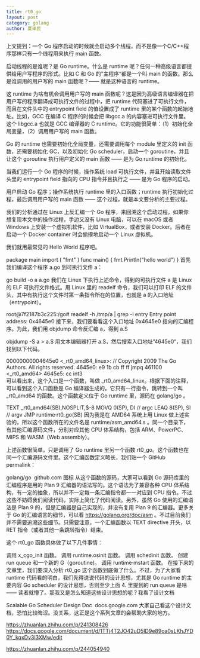 ```yaml
---
title: rt0_go
layout: post
category: golang
author: 夏泽民
---
```

上文提到：一个 Go 程序启动的时候就会启动多个线程，而不是像一个C/C++程序那样只有一个线程用来执行 main 函数。

启动线程的是谁呢？是 Go runtime。什么是 runtime 呢？任何一种高级语言都提供给用户写程序的形式。比如 C 和 Go 的”主程序“都是一个叫 main 的函数。那么是谁调用的用户写的 main 函数呢？—— 就是这种语言的 runtime。

这 runtime 为啥有机会调用用户写的 main 函数呢？这是因为高级语言编译器在把用户写的程序翻译成可执行文件的过程中，把 runtime 代码塞进了可执行文件，而且在文件头中的 entrypoint field 的值设置成了 runtime 里的某个函数的起始地址。比如，GCC 在编译 C 程序的时候会把 libgcc.a 的内容塞进可执行文件里。这个 libgcc.a 也就是 GCC 编译器的 C runtime。它的功能很简单：（1）初始化全局变量，（2）调用用户写的 main 函数。

Go 的 runtime 也需要初始化全局变量，还需要调用每个 module 里定义的 init 函数，还需要初始化 GC，以及初始化 Go scheduler，启动一个 goroutine，并且让这个 goroutine 执行用户定义的 main 函数 —— 是为 Go runtime 的初始化。

当我们运行一个 Go 程序的时候，操作系统 load 可执行文件，并且开始读取文件头里的 entrypoint field 指向的 CPU 指令并且执行之 —— 是为 Go 程序的启动。

用户启动 Go 程序；操作系统执行 runtime 里的入口函数；runtime 执行初始化过程，最后调用用户写的 main 函数 —— 这个过程，就是本文要分析的主要过程。

我们的分析通过在 Linux 上反汇编一个 Go 程序，来回溯这个启动过程。如果你想复现本文中的操作过程，手边又没有 Linux 电脑，可以在 macOS 或者 Windows 上安装一个虚拟机软件，比如 VirtualBox，或者安装 Docker。后者在启动一个 Docker container 时会偷摸地启动一个 Linux 虚拟机。

我们就用最常见的 Hello World 程序吧。

package main
import (
	"fmt"
)
func main() {
	fmt.Println("hello world")
}
首先我们编译这个程序 a.go 到可执行文件 a：

go build -o a a.go
我们在 Linux 下执行上述命令，得到的可执行文件 a 是 Linux 的 ELF 可执行文件格式。用 Linux 里的 readelf 命令，我们可以打印 ELF 的文件头，其中有执行这个文件时第一条指令所在的位置，也就是 a 的入口地址（entrypoint）。

root@7f2187b3c225:/go# readelf -h /tmp/a | grep -i entry
  Entry point address:               0x4645e0
接下来，我们要看看这个入口地址 0x4645e0 指向的汇编程序。为此，我们用 objdump 命令反汇编 a，得到 a.S

objdump -S a > a.S
用文本编辑器打开 a.S，然后搜索入口地址”4645e0“，我们找到以下代码。

00000000004645e0 <_rt0_amd64_linux>:
// Copyright 2009 The Go Authors. All rights reserved.
  4645e0:	e9 1b cb ff ff       	jmpq   461100 <_rt0_amd64>
  4645e5:	cc                   	int3   
可以看出来，这个入口是一个函数，叫做 _rt0_amd64_linux。根据下面的注释，可以看到这个入口函数是 Go 编译器生成的。它只有一行指令，跳转到一个叫 _rt0_amd64 的函数。这个函数定义位于 Go runtime 里，源码在 golang/go 。

TEXT _rt0_amd64(SB),NOSPLIT,$-8
	MOVQ	0(SP), DI	// argc
	LEAQ	8(SP), SI	// argv
	JMP	runtime·rt0_go(SB)
因为我是在 AMD64 系统上用 Linux 做上述实验的，所以这个函数所在的文件名是 runtime/asm_amd64.s 。同一个目录下，有其他汇编源码文件，分别对应其他 CPU 体系结构，包括 ARM、PowerPC、MIPS 和 WASM（Web assembly）。

上述函数很简单，只是调用了 Go runtime 里另一个函数 rt0_go。这个函数也在同一个汇编源码文件里。这个汇编函数定义略长，我们贴一个 GitHub permalink：

golang/go
​
github.com
图标
从这个函数的源码，大家可以看到 Go 源码库里的汇编程序是用的 Plan 9 汇编器的语法写的。这个语法为了兼容各种 CPU 体系结构，有一定的抽象，所以并不一定每一条汇编指令都一一对应到 CPU 指令。不过这些不妨碍我们阅读代码，实际上简化了代码阅读。另外，虽然 Go 使用的汇编语法是 Plan 9 的，但是汇编器是自己实现的，并没有复用 Plan 9 的汇编器。更多关于 Go 的汇编语言的细节，可以看 https://golang.org/doc/asm 。不过目前我们并不需要追溯这些细节。只需要注意，一个汇编函数以 TEXT directive 开头，以 RET 指令（或者其他一条跳转指令）结束。

这个 rt0_go 函数具体做了以下几件事情：

调用 x_cgo_init 函数。
调用 runtime.osinit 函数。
调用 schedinit 函数。
创建 run queue 和一个新的 G（goroutine)。
调用 runtime·mstart 函数。
在接下来的文章里，我们要深入分析 rt0_go 这个函数到底做了什么。不过，为了大家看 runtime 代码看的明白，我们先得说说代码的设计思想，尤其是 Go runtime 的主要内容 Go scheduler 的设计思想，否则至少上面 4. 里提到的 run queue 是啥 —— 读者就懵了。那我又是怎么知道这些设计思想的呢？我看了设计文档

Scalable Go Scheduler Design Doc
​
docs.google.com
大家自己看这个设计文档，恐怕比较晦涩。没关系，这正是这个系列文章的会帮助大家的地方。

https://zhuanlan.zhihu.com/p/241308426
https://docs.google.com/document/d/1TTj4T2JO42uD5ID9e89oa0sLKhJYD0Y_kqxDv3I3XMw/edit
<!-- more -->
https://zhuanlan.zhihu.com/p/244054940
